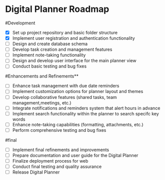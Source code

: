 # Digital Planner Roadmap
#Development
  - [x] Set up project repository and basic folder structure
  - [x] Implement user registration and authentication functionality
  - [ ] Design and create database schema
  - [ ] Develop task creation and management features
  - [ ] Implement note-taking functionality
  - [ ] Design and develop user interface for the main planner view
  - [ ] Conduct basic testing and bug fixes

#Enhancements and Refinements**
  - [ ] Enhance task management with due date reminders
  - [ ] Implement customization options for planner layout and themes
  - [ ] Develop collaborative features (shared tasks, team management,meetings, etc.)
  - [ ] Integrate notifications and reminders system that alert hours in advance
  - [ ] Implement search functionality within the planner to search specifc key words
  - [ ] Enhance note-taking capabilities (formatting, attachments, etc.)
  - [ ] Perform comprehensive testing and bug fixes

#final
  - [ ] Implement final refinements and improvements
  - [ ] Prepare documentation and user guide for the Digital Planner
  - [ ] Finalize deployment process for web 
  - [ ] Conduct final testing and quality assurance
  - [ ] Release Digital Planner

